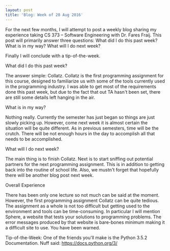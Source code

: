 ```yaml
---
layout: post
title: 'Blog: Week of 28 Aug 2016'
---
```


For the next few months, I will attempt to post a weekly blog sharing my experience taking CS 373 – Software Engineering with Dr. Fares Fraij. This post will primarily answer three questions:
What did I do this past week?
What is in my way?
What will I do next week?

Finally I will conclude with a tip-of-the-week.

What did I do this past week?

The answer simple: Collatz. Collatz is the first programming assignment for this course, designed to familiarize us with some of the tools currently used in the programming industry. I was able to get most of the requirements done this past week, but due to the fact that out TA hasn't been set, there are still some details left hanging in the air. 

What is in my way?

Nothing really. Currently the semester has just began so things are just slowly picking up. However, come next week it is almost certain the situation will be quite different. As in previous semesters, time will be the crutch. There will be not enough hours in the day to accomplish all that needs to be accomplished.

What will I do next week?

The main thing is to finish Collatz. Next is to start sniffing out potential partners for the next programming assignment. This is in addition to getting back into the routine of school life. Also, we mustn't forget that hopefully there will be another blog post next week.

Overall Experience

There has been only one lecture so not much can be said at the moment. However, the first programming assignment Collatz can be quite tedious. The assignment as a whole is not too difficult but getting used to the environment and tools can be time-consuming. In particular I will mention Sphere, a website that tests your solutions to programming problems. The error messages produced by that website is bare-bones minimum making it a difficult site to use. You have been warned.

Tip-of-the-Week: One of the friends you'll make is the Python 3.5.2 Documentation. Nuff said: https://docs.python.org/3/
